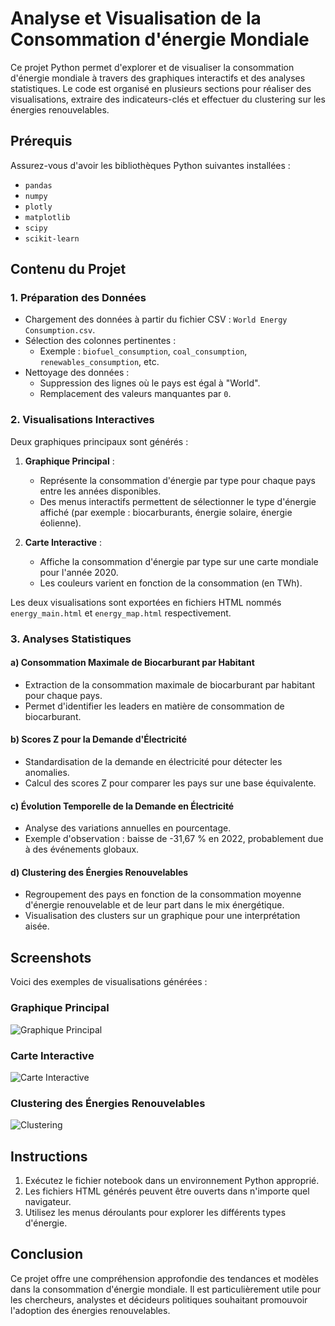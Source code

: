 # Analyse et Visualisation de la Consommation d'énergie Mondiale

Ce projet Python permet d'explorer et de visualiser la consommation d'énergie mondiale à travers des graphiques interactifs et des analyses statistiques. Le code est organisé en plusieurs sections pour réaliser des visualisations, extraire des indicateurs-clés et effectuer du clustering sur les énergies renouvelables.

## Prérequis

Assurez-vous d'avoir les bibliothèques Python suivantes installées :

- `pandas`
- `numpy`
- `plotly`
- `matplotlib`
- `scipy`
- `scikit-learn`

## Contenu du Projet

### 1. Préparation des Données

- Chargement des données à partir du fichier CSV : `World Energy Consumption.csv`.
- Sélection des colonnes pertinentes :
  - Exemple : `biofuel_consumption`, `coal_consumption`, `renewables_consumption`, etc.
- Nettoyage des données :
  - Suppression des lignes où le pays est égal à "World".
  - Remplacement des valeurs manquantes par `0`.

### 2. Visualisations Interactives

Deux graphiques principaux sont générés :

1. **Graphique Principal** :
   - Représente la consommation d'énergie par type pour chaque pays entre les années disponibles.
   - Des menus interactifs permettent de sélectionner le type d'énergie affiché (par exemple : biocarburants, énergie solaire, énergie éolienne).

2. **Carte Interactive** :
   - Affiche la consommation d'énergie par type sur une carte mondiale pour l'année 2020.
   - Les couleurs varient en fonction de la consommation (en TWh).

Les deux visualisations sont exportées en fichiers HTML nommés `energy_main.html` et `energy_map.html` respectivement.

### 3. Analyses Statistiques

#### a) Consommation Maximale de Biocarburant par Habitant

- Extraction de la consommation maximale de biocarburant par habitant pour chaque pays.
- Permet d'identifier les leaders en matière de consommation de biocarburant.

#### b) Scores Z pour la Demande d'Électricité

- Standardisation de la demande en électricité pour détecter les anomalies.
- Calcul des scores Z pour comparer les pays sur une base équivalente.

#### c) Évolution Temporelle de la Demande en Électricité

- Analyse des variations annuelles en pourcentage.
- Exemple d'observation : baisse de -31,67 % en 2022, probablement due à des événements globaux.

#### d) Clustering des Énergies Renouvelables

- Regroupement des pays en fonction de la consommation moyenne d'énergie renouvelable et de leur part dans le mix énergétique.
- Visualisation des clusters sur un graphique pour une interprétation aisée.

## Screenshots

Voici des exemples de visualisations générées :

### Graphique Principal

![Graphique Principal](screenshots/graphique_principal.png)

### Carte Interactive

![Carte Interactive](screenshots/carte_interactive.png)

### Clustering des Énergies Renouvelables

![Clustering](screenshots/clustering.png)

## Instructions

1. Exécutez le fichier notebook dans un environnement Python approprié.
2. Les fichiers HTML générés peuvent être ouverts dans n'importe quel navigateur.
3. Utilisez les menus déroulants pour explorer les différents types d'énergie.

## Conclusion

Ce projet offre une compréhension approfondie des tendances et modèles dans la consommation d'énergie mondiale. Il est particulièrement utile pour les chercheurs, analystes et décideurs politiques souhaitant promouvoir l'adoption des énergies renouvelables.

